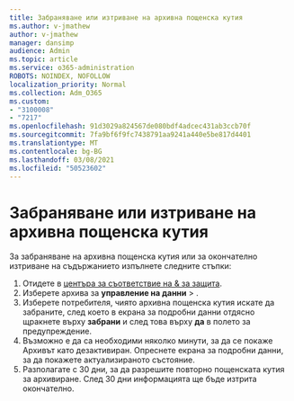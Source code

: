 ```yaml
---
title: Забраняване или изтриване на архивна пощенска кутия
ms.author: v-jmathew
author: v-jmathew
manager: dansimp
audience: Admin
ms.topic: article
ms.service: o365-administration
ROBOTS: NOINDEX, NOFOLLOW
localization_priority: Normal
ms.collection: Adm_O365
ms.custom:
- "3100008"
- "7217"
ms.openlocfilehash: 91d3029a824567de080bdf4adcec431ab3ccb70f
ms.sourcegitcommit: 7fa9bf6f9fc7438791aa9241a440e5be817d4401
ms.translationtype: MT
ms.contentlocale: bg-BG
ms.lasthandoff: 03/08/2021
ms.locfileid: "50523602"
---
```

# <a name="disable-or-delete-an-archive-mailbox"></a>Забраняване или изтриване на архивна пощенска кутия

За забраняване на архивна пощенска кутия или за окончателно изтриване на съдържанието изпълнете следните стъпки:

1. Отидете в [центъра за съответствие на & за защита]( https://go.microsoft.com/fwlink/p/?linkid=2077143).
2. Изберете архива за **управление на данни**  >  .
3. Изберете потребителя, чиято архивна пощенска кутия искате да забраните, след което в екрана за подробни данни отдясно щракнете върху **забрани** и след това върху **да** в полето за предупреждение.
4. Възможно е да са необходими няколко минути, за да се покаже Архивът като дезактивиран. Опреснете екрана за подробни данни, за да покажете актуализираното състояние.
5. Разполагате с 30 дни, за да разрешите повторно пощенската кутия за архивиране. След 30 дни информацията ще бъде изтрита окончателно.
